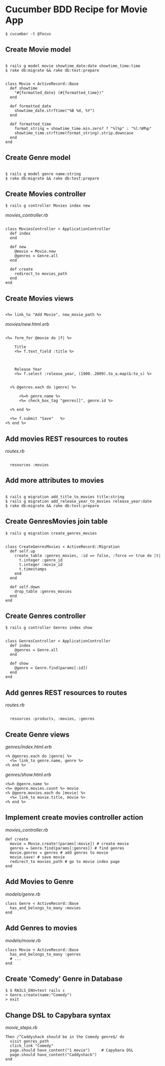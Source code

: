# Cucumber BDD Recipe for Movie App # 

<code>$ cucumber -t @focus</code>

## Create Movie model ##
<pre><code>
$ rails g model movie showtime_date:date showtime_time:time
$ rake db:migrate && rake db:test:prepare 
</code></pre>

<pre><code>
class Movie < ActiveRecord::Base
  def showtime 
    "#{formatted_date} (#{formatted_time})"
  end

  def formatted_date 
    showtime_date.strftime("%B %d, %Y")
  end

  def formatted_time 
    format_string = showtime_time.min.zero? ? "%l%p" : "%l:%M%p" 
    showtime_time.strftime(format_string).strip.downcase
  end
end
</code></pre>

## Create Genre model ##
<pre><code>
$ rails g model genre name:string
$ rake db:migrate && rake db:test:prepare
</code></pre>

## Create Movies controller ##
<code>$ rails g controller Movies index new</code>

*movies_controller.rb*
<pre><code>
class MoviesController < ApplicationController
  def index
  end

  def new
    @movie = Movie.new
    @genres = Genre.all
  end
  
  def create
    redirect_to movies_path
  end
end
</code></pre>


## Create Movies views ##
<pre><code>
<%= link_to "Add Movie", new_movie_path %>
</code></pre>

*movies/new.html.erb*
<pre><code>
<%= form_for @movie do |f| %>
  <label>
    Title
    <%= f.text_field :title %>
  </label>
  
  <label>
    Release Year
    <%= f.select :release_year, (1900..2009).to_a.map(&:to_s) %>
  </label>
  
  <% @genres.each do |genre| %>
    <label>
      <%=h genre.name %>
      <%= check_box_tag "genres[]", genre.id %>
    </label>
  <% end %>
  
  <%= f.submit "Save"   %>
<% end %>
</code></pre>

## Add movies REST resources to routes ##
*routes.rb*
<pre><code>
  resources :movies
</code></pre>

## Add more attributes to movies ##
<pre><code>
$ rails g migration add_title_to_movies title:string
$ rails g migration add_release_year_to_movies release_year:date
$ rake db:migrate && rake db:test:prepare
</code></pre>

## Create GenresMovies join table ##
<code>$ rails g migration create_genres_movies</code>

<pre><code>
class CreateGenresMovies < ActiveRecord::Migration
  def self.up
    create_table :genres_movies, :id => false, :force => true do |t|
      t.integer :genre_id
      t.integer :movie_id
      t.timestamps
    end
  end

  def self.down
    drop_table :genres_movies
  end
end
</code></pre>

## Create Genres controller ##
<code>$ rails g controller Genres index show</code>

<pre><code>
class GenresController < ApplicationController  
  def index
    @genres = Genre.all
  end
  
  def show
    @genre = Genre.find(params[:id])
  end  
end
</code></pre>

## Add genres REST resources to routes ##
*routes.rb*
<pre><code>
  resources :products, :movies, :genres 
</code></pre>

## Create Genre views ##

*genres/index.html.erb*
<pre><code><% @genres.each do |genre| %>
  <%= link_to genre.name, genre %>
<% end %>
</code></pre>

*genres/show.html.erb*
<pre><code><%=h @genre.name %>
<%= @genre.movies.count %> movie
<% @genre.movies.each do |movie| %>
  <%= link_to movie.title, movie %>
<% end %>
</code></pre>

## Implement create movies controller action ##
*movies_controller.rb*
<pre><code>def create
  movie = Movie.create!(params[:movie]) # create movie
  genres = Genre.find(params[:genres]) # find genres
  movie.genres = genres # add genres to movie
  movie.save! # save movie
  redirect_to movies_path # go to movie index page
end
</code></pre>

## Add Movies to Genre ##

*models/genre.rb*
<pre><code>class Genre < ActiveRecord::Base
  has_and_belongs_to_many :movies
end
</code></pre>

## Add Genres to movies ##

*models/movie.rb*
<pre><code>class Movie < ActiveRecord::Base
  has_and_belongs_to_many :genres
  # ...
end
</code></pre>

## Create 'Comedy' Genre in Database

<pre><code>$ $ RAILS_ENV=test rails c
> Genre.create(name:"Comedy")
> exit
</code></pre>

## Change DSL to Capybara syntax ##

*movie_steps.rb*
<pre><code>Then /^Caddyshack should be in the Comedy genre$/ do
  visit genres_path 
  click_link "Comedy" 
  page.should have_content("1 movie")     # Capybara DSL
  page.should have_content("Caddyshack")  
end                                                     
</code></pre>




  
